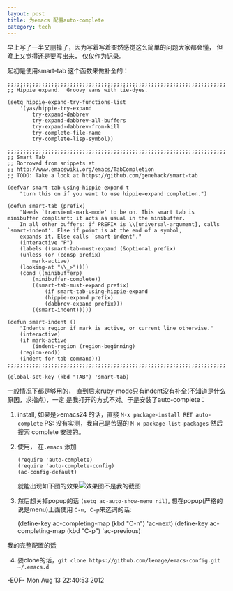 ```yaml
---
layout: post
title: 为emacs 配置auto-complete
category: tech
---
```

早上写了一半又删掉了，因为写着写着突然感觉这么简单的问题大家都会懂，
但晚上又觉得还是要写出来， 仅仅作为记录。

起初是使用smart-tab 这个函数来做补全的：

    ;;;;;;;;;;;;;;;;;;;;;;;;;;;;;;;;;;;;;;;;;;;;;;;;;;;;;;;;;;;;;;;;;;;;;;
    ;; Hippie expand.  Groovy vans with tie-dyes.

    (setq hippie-expand-try-functions-list
        '(yas/hippie-try-expand
            try-expand-dabbrev
            try-expand-dabbrev-all-buffers
            try-expand-dabbrev-from-kill
            try-complete-file-name
            try-complete-lisp-symbol))

    ;;;;;;;;;;;;;;;;;;;;;;;;;;;;;;;;;;;;;;;;;;;;;;;;;;;;;;;;;;;;;;;;;;;;;;
    ;; Smart Tab
    ;; Borrowed from snippets at
    ;; http://www.emacswiki.org/emacs/TabCompletion
    ;; TODO: Take a look at https://github.com/genehack/smart-tab

    (defvar smart-tab-using-hippie-expand t
        "turn this on if you want to use hippie-expand completion.")

    (defun smart-tab (prefix)
        "Needs `transient-mark-mode' to be on. This smart tab is minibuffer compliant: it acts as usual in the minibuffer.
        In all other buffers: if PREFIX is \\[universal-argument], calls `smart-indent'. Else if point is at the end of a symbol,
        expands it. Else calls `smart-indent'."
        (interactive "P")
        (labels ((smart-tab-must-expand (&optional prefix)
        (unless (or (consp prefix)
            mark-active)
        (looking-at "\\_>"))))
        (cond ((minibufferp)
            (minibuffer-complete))
            ((smart-tab-must-expand prefix)
                (if smart-tab-using-hippie-expand
                (hippie-expand prefix)
                (dabbrev-expand prefix)))
            ((smart-indent)))))

    (defun smart-indent ()
        "Indents region if mark is active, or current line otherwise."
        (interactive)
        (if mark-active
            (indent-region (region-beginning)
        (region-end))
        (indent-for-tab-command)))
    ;;;;;;;;;;;;;;;;;;;;;;;;;;;;;;;;;;;;;;;;;;;;;;;;;;;;;;;;;;;;;;;;;;;;;;

    (global-set-key (kbd "TAB") 'smart-tab)

一般情况下都是够用的， 直到后来ruby-mode只有indent没有补全(不知道是什么原因，求指点)，一定
是我打开的方式不对。于是安装了auto-complete：

1. install, 如果是>emacs24 的话，直接 `M-x package-install RET auto-complete`
   PS: 没有实测，我自己是苦逼的 `M-x package-list-packages` 然后搜索 complete 安装的。

2. 使用， 在`.emacs` 添加

       (require 'auto-complete)
       (require 'auto-complete-config)
       (ac-config-default)

    就能出现如下图的效果![效果图不是我的截图](http://cx4a.org/software/auto-complete/ac.png)

3. 然后想关掉popup的话 `(setq ac-auto-show-menu nil)`, 想在popup(严格的说是menu)上面使用
   `C-n, C-p`来选词的话:

    (define-key ac-completing-map (kbd "C-n") 'ac-next)
    (define-key ac-completing-map (kbd "C-p") 'ac-previous)

  我的完整配置的[话](https://github.com/lenage/emacs-config/blob/master/lenage/auto-complete.el)

4. 要clone的话，`git clone https://github.com/lenage/emacs-config.git ~/.emacs.d`

-EOF-  Mon Aug 13 22:40:53 2012
